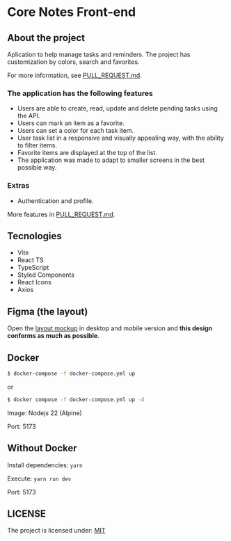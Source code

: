 # Core Notes Front-end

## About the project

Aplication to help manage tasks and reminders.
The project has customization by colors, search and favorites.

For more information, see [PULL_REQUEST.md](PULL_REQUEST.md).

### The application has the following features

- Users are able to create, read, update and delete pending tasks using the API.
- Users can mark an item as a favorite.
- Users can set a color for each task item.
- User task list in a responsive and visually appealing way, with the ability to filter items.
- Favorite items are displayed at the top of the list.
- The application was made to adapt to smaller screens in the best possible way.

### Extras

- Authentication and profile.

More features in [PULL_REQUEST.md](PULL_REQUEST.md).

## Tecnologies

- Vite
- React TS
- TypeScript
- Styled Components
- React Icons
- Axios

## Figma (the layout)

Open the [layout mockup](https://www.figma.com/file/sQrUVHTlyogq3qGdkqGTXN/mockup?node-id=7%3A2&t=ANTOTiqjqGWYuoUr-0) in desktop and mobile version and **this design conforms as much as possible**.

## Docker

```bash
$ docker-compose -f docker-compose.yml up
```

or

```bash
$ docker compose -f docker-compose.yml up -d
```

Image: Nodejs 22 (Alpine)

Port: 5173

## Without Docker

Install dependencies: `yarn`

Execute: `yarn run dev`

Port: 5173

## LICENSE

The project is licensed under: [MIT](LICENSE.md)
